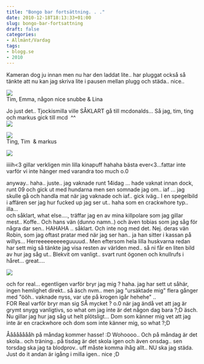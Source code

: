 ```yaml
---
title: "Bongo bar fortsättning. . ."
date: 2010-12-18T18:13:33+01:00
slug: bongo-bar-fortsattning
draft: false
categories:
- Allmänt/Vardag
tags:
- blogg.se
- 2010
---
```

Kameran dog ju innan men nu har den laddat lite.. har pluggat också så tänkte att nu kan jag skriva lite i pausen mellan plugg och städa.. nice..  
  
![](/assets/images/blogg.se/dsc00574_122205754.jpg)  
Tim, Emma, någon nice snubbe & Lina  
  
Jo just det.. Tjockismilla ville SÅKLART gå till mcdonalds... Så jag, tim, ting och markus gick till mcd  ^^  
![](/assets/images/blogg.se/dsc00578_122206025.jpg)  
  
  
![](https://cdn2.cdnme.se/cdn/9-1/701517/images/2010/dsc00580_122206240.jpg)  
Ting, Tim  & markus  
  
  
  
  
![](/assets/images/blogg.se/dsc00583_122206382.jpg)  
  
iiiih<3 gillar verkligen min lilla kinapuff hahaha bästa ever<3...fattar inte varför vi inte hänger med varandra too much o.0  
  
  
  
anyway.. haha.. juste.. jag vaknade runt 14idag ... hade vaknat innan dock, runt 09 och gick ut med hundarna men sen somnade jag om.. iaf ... jag skulle gå och handla mat när jag vaknade och iaf.. gick iväg.. I en spegelbild i affären ser jag hur fucked up jag ser ut.. haha som en crackwhore typ.. illa...  
och såklart, what else...., träffar jag en av mina killpolare som jag gillar mest.. Koffe.. Och hans vän (dunno namn..) och även tobias som jag såg för några dar sen.. HAHAHA .. såklart. Och inte nog med det. Nej. deras vän Robin, som jag oftast pratar med när jag ser han.. ja han sitter i kassan på willys... Herreeeeeeeeeguuuud.. Men eftersom hela lilla huskvarna redan har sett mig så tänkte jag visa resten av världen med.. så ni får en liten bild av hur jag såg ut.. Blekvit om vanligt.. svart runt ögonen och knullrufs i håret... great....  
  
  
![](/assets/images/blogg.se/dsc00595_122207087.jpg)  
  
och for real... egentligen varför bryr jag mig ? haha. jag har sett ut såhär, ingen hemlighet direkt.. så äsch nvm.. men jag "ursäktade mig" flera gånger med "ööh.. vaknade nyss, var ute på krogen igår hehehe" ..  
FOR Real varför bryr man sig SÅ mycket ? o.0 när jag ändå vet att jag är grymt snygg vanligtivs, so what om jag inte är det någon dag bara ?;D äsch. Nu gillar jag hur jag såg ut helt plötsligt... Dom som känner mig vet att jag inte är en crackwhore och dom som inte känner mig, so what ?;D  
  
  
  
Ååååååååh på måndag kommer hasse! :D Wohoooo.. Och på måndag är det skola.. och träning.. på tisdag är det skola igen och även onsdag.. sen torsdag ska jag ta blodprov.. uff måste komma ihåg allt.. NU ska jag städa. Just do it andan är igång i milla igen.. nice ;D